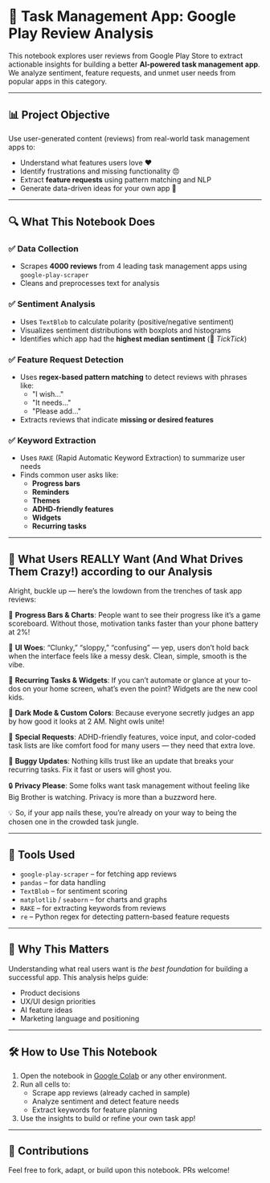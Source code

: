 # 🤖 Task Management App: Google Play Review Analysis

This notebook explores user reviews from Google Play Store to extract actionable insights for building a better **AI-powered task management app**. We analyze sentiment, feature requests, and unmet user needs from popular apps in this category.

---

## 📊 Project Objective

Use user-generated content (reviews) from real-world task management apps to:

- Understand what features users love ❤️
- Identify frustrations and missing functionality 😠
- Extract **feature requests** using pattern matching and NLP
- Generate data-driven ideas for your own app 🎯

---

## 🔍 What This Notebook Does

### ✅ Data Collection

- Scrapes **4000 reviews** from 4 leading task management apps using `google-play-scraper`
- Cleans and preprocesses text for analysis

### ✅ Sentiment Analysis

- Uses `TextBlob` to calculate polarity (positive/negative sentiment)
- Visualizes sentiment distributions with boxplots and histograms
- Identifies which app had the **highest median sentiment** (📌 *TickTick*)

### ✅ Feature Request Detection

- Uses **regex-based pattern matching** to detect reviews with phrases like:
  - "I wish..."
  - "It needs..."
  - "Please add..."
- Extracts reviews that indicate **missing or desired features**

### ✅ Keyword Extraction

- Uses `RAKE` (Rapid Automatic Keyword Extraction) to summarize user needs
- Finds common user asks like:
  - **Progress bars**
  - **Reminders**
  - **Themes**
  - **ADHD-friendly features**
  - **Widgets**
  - **Recurring tasks**

---

## 🧠 What Users REALLY Want (And What Drives Them Crazy!) according to our Analysis

Alright, buckle up — here’s the lowdown from the trenches of task app reviews:

🎯 **Progress Bars & Charts**: People want to see their progress like it’s a game scoreboard. Without those, motivation tanks faster than your phone battery at 2%!

🎨 **UI Woes**: “Clunky,” “sloppy,” “confusing” — yep, users don’t hold back when the interface feels like a messy desk. Clean, simple, smooth is the vibe.

🔄 **Recurring Tasks & Widgets**: If you can’t automate or glance at your to-dos on your home screen, what’s even the point? Widgets are the new cool kids.

🌙 **Dark Mode & Custom Colors**: Because everyone secretly judges an app by how good it looks at 2 AM. Night owls unite!

🧠 **Special Requests**: ADHD-friendly features, voice input, and color-coded task lists are like comfort food for many users — they need that extra love.

🐞 **Buggy Updates**: Nothing kills trust like an update that breaks your recurring tasks. Fix it fast or users will ghost you.

🔒 **Privacy Please**: Some folks want task management without feeling like Big Brother is watching. Privacy is more than a buzzword here.

💡 So, if your app nails these, you’re already on your way to being the chosen one in the crowded task jungle.


---

## 📌 Tools Used

- `google-play-scraper` – for fetching app reviews
- `pandas` – for data handling
- `TextBlob` – for sentiment scoring
- `matplotlib` / `seaborn` – for charts and graphs
- `RAKE` – for extracting keywords from reviews
- `re` – Python regex for detecting pattern-based feature requests

---

## 🧠 Why This Matters

Understanding what real users want is *the best foundation* for building a successful app. This analysis helps guide:

- Product decisions
- UX/UI design priorities
- AI feature ideas
- Marketing language and positioning

---

## 🛠 How to Use This Notebook

1. Open the notebook in [Google Colab](https://colab.research.google.com/) or any other environment.
2. Run all cells to:
   - Scrape app reviews (already cached in sample)
   - Analyze sentiment and detect feature needs
   - Extract keywords for feature planning
3. Use the insights to build or refine your own task app!

---

## 🤝 Contributions

Feel free to fork, adapt, or build upon this notebook. PRs welcome!


